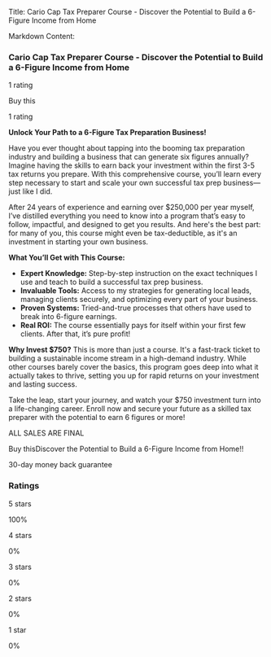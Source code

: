 Title: Cario Cap Tax Preparer Course - Discover the Potential to Build a 6-Figure Income from Home

Markdown Content:
### Cario Cap Tax Preparer Course - Discover the Potential to Build a 6-Figure Income from Home

1 rating

Buy this

1 rating

**Unlock Your Path to a 6-Figure Tax Preparation Business!**

Have you ever thought about tapping into the booming tax preparation industry and building a business that can generate six figures annually? Imagine having the skills to earn back your investment within the first 3-5 tax returns you prepare. With this comprehensive course, you’ll learn every step necessary to start and scale your own successful tax prep business—just like I did.

After 24 years of experience and earning over $250,000 per year myself, I’ve distilled everything you need to know into a program that’s easy to follow, impactful, and designed to get you results. And here's the best part: for many of you, this course might even be tax-deductible, as it's an investment in starting your own business.

**What You’ll Get with This Course:**

*   **Expert Knowledge:** Step-by-step instruction on the exact techniques I use and teach to build a successful tax prep business.
*   **Invaluable Tools:** Access to my strategies for generating local leads, managing clients securely, and optimizing every part of your business.
*   **Proven Systems:** Tried-and-true processes that others have used to break into 6-figure earnings.
*   **Real ROI:** The course essentially pays for itself within your first few clients. After that, it’s pure profit!

**Why Invest $750?** This is more than just a course. It's a fast-track ticket to building a sustainable income stream in a high-demand industry. While other courses barely cover the basics, this program goes deep into what it actually takes to thrive, setting you up for rapid returns on your investment and lasting success.

Take the leap, start your journey, and watch your $750 investment turn into a life-changing career. Enroll now and secure your future as a skilled tax preparer with the potential to earn 6 figures or more!

ALL SALES ARE FINAL

Buy thisDiscover the Potential to Build a 6-Figure Income from Home!!

30-day money back guarantee

### Ratings

5 stars

100%

4 stars

0%

3 stars

0%

2 stars

0%

1 star

0%
